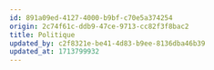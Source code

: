 ```yaml
---
id: 891a09ed-4127-4000-b9bf-c70e5a374254
origin: 2c74f61c-ddb9-47ce-9713-cc82f3f8bac2
title: Politique
updated_by: c2f8321e-be41-4d83-b9ee-8136dba46b39
updated_at: 1713799932
---
```

